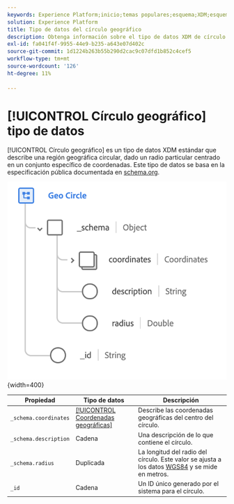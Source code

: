 ```yaml
---
keywords: Experience Platform;inicio;temas populares;esquema;XDM;esquemas;esquemas;geografía;círculo;tipo de datos;tipo de datos;tipo de datos;
solution: Experience Platform
title: Tipo de datos del círculo geográfico
description: Obtenga información sobre el tipo de datos XDM de círculo geográfico.
exl-id: fa041f4f-9955-44e9-b235-a643e07d402c
source-git-commit: 1d1224b263b55b290d2cac9c07dfd1b852c4cef5
workflow-type: tm+mt
source-wordcount: '126'
ht-degree: 11%

---
```


# [!UICONTROL Círculo geográfico] tipo de datos

[!UICONTROL Círculo geográfico] es un tipo de datos XDM estándar que describe una región geográfica circular, dado un radio particular centrado en un conjunto específico de coordenadas. Este tipo de datos se basa en la especificación pública documentada en [schema.org](https://schema.org/GeoCircle).

![](../images/data-types/geo-circle.png){width=400}

| Propiedad | Tipo de datos | Descripción |
| --- | --- | --- |
| `_schema.coordinates` | [[!UICONTROL Coordenadas geográficas]](./geo-coordinates.md) | Describe las coordenadas geográficas del centro del círculo. |
| `_schema.description` | Cadena | Una descripción de lo que contiene el círculo. |
| `_schema.radius` | Duplicada | La longitud del radio del círculo. Este valor se ajusta a los datos [WGS84](https://gisgeography.com/wgs84-world-geodetic-system/) y se mide en metros. |
| `_id` | Cadena | Un ID único generado por el sistema para el círculo. |
